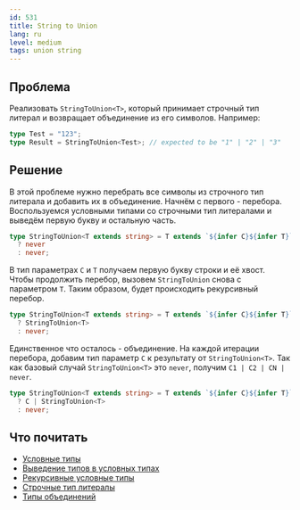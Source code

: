 ```yaml
---
id: 531
title: String to Union
lang: ru
level: medium
tags: union string
---
```


## Проблема

Реализовать `StringToUnion<T>`, который принимает строчный тип литерал и возвращает объединение из его символов.
Например:

```typescript
type Test = "123";
type Result = StringToUnion<Test>; // expected to be "1" | "2" | "3"
```

## Решение

В этой проблеме нужно перебрать все символы из строчного тип литерала и добавить их в объединение.
Начнём с первого - перебора.
Воспользуемся условными типами со строчными тип литералами и выведём первую букву и остальную часть.

```typescript
type StringToUnion<T extends string> = T extends `${infer C}${infer T}`
  ? never
  : never;
```

В тип параметрах `C` и `T` получаем первую букву строки и её хвост.
Чтобы продолжить перебор, вызовем `StringToUnion` снова с параметром `T`.
Таким образом, будет происходить рекурсивный перебор.

```typescript
type StringToUnion<T extends string> = T extends `${infer C}${infer T}`
  ? StringToUnion<T>
  : never;
```

Единственное что осталось - объединение.
На каждой итерации перебора, добавим тип параметр `C` к результату от `StringToUnion<T>`.
Так как базовый случай `StringToUnion<T>` это `never`, получим `C1 | C2 | CN | never`.

```typescript
type StringToUnion<T extends string> = T extends `${infer C}${infer T}`
  ? C | StringToUnion<T>
  : never;
```

## Что почитать

- [Условные типы](https://www.typescriptlang.org/docs/handbook/2/conditional-types.html)
- [Выведение типов в условных типах](https://www.typescriptlang.org/docs/handbook/2/conditional-types.html#inferring-within-conditional-types)
- [Рекурсивные условные типы](https://www.typescriptlang.org/docs/handbook/release-notes/typescript-4-1.html#recursive-conditional-types)
- [Строчные тип литералы](https://www.typescriptlang.org/docs/handbook/release-notes/typescript-4-1.html#template-literal-types)
- [Типы объединений](https://www.typescriptlang.org/docs/handbook/2/everyday-types.html#union-types)

